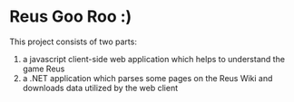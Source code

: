 # Reus Goo Roo :)
This project consists of two parts:

1. a javascript client-side web application which helps to understand the game Reus
2. a .NET application which parses some pages on the Reus Wiki and downloads data utilized by the web client
